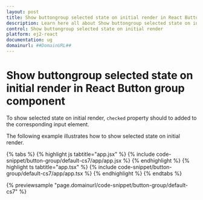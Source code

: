 ```yaml
---
layout: post
title: Show buttongroup selected state on initial render in React Button group component | Syncfusion
description: Learn here all about Show buttongroup selected state on initial render in Syncfusion React Button group component of Syncfusion Essential JS 2 and more.
control: Show buttongroup selected state on initial render 
platform: ej2-react
documentation: ug
domainurl: ##DomainURL##
---
```


# Show buttongroup selected state on initial render in React Button group component

To show selected state on initial render, `checked` property should to added to the corresponding input element.

The following example illustrates how to show selected state on initial render.

{% tabs %}
{% highlight js tabtitle="app.jsx" %}
{% include code-snippet/button-group/default-cs7/app/app.jsx %}
{% endhighlight %}
{% highlight ts tabtitle="app.tsx" %}
{% include code-snippet/button-group/default-cs7/app/app.tsx %}
{% endhighlight %}
{% endtabs %}

 {% previewsample "page.domainurl/code-snippet/button-group/default-cs7" %}